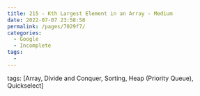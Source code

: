 ```yaml
---
title: 215 - Kth Largest Element in an Array - Medium
date: 2022-07-07 23:58:58
permalink: /pages/7029f7/
categories:
  - Google
  - Incomplete
tags:
  - 
---
```

tags: [Array, Divide and Conquer, Sorting, Heap (Priority Queue), Quickselect]